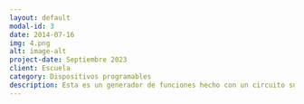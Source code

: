 ```yaml
---
layout: default
modal-id: 3
date: 2014-07-16
img: 4.png
alt: image-alt
project-date: Septiembre 2023
client: Escuela
category: Dispositivos programables
description: Esta es un generador de funciones hecho con un circuito sujetaor de voltaje y un cable auxiliar jack de un celular, la onda es generada por el audio de una aplicacion que genera audio de frecuencias determindas.
---
```

